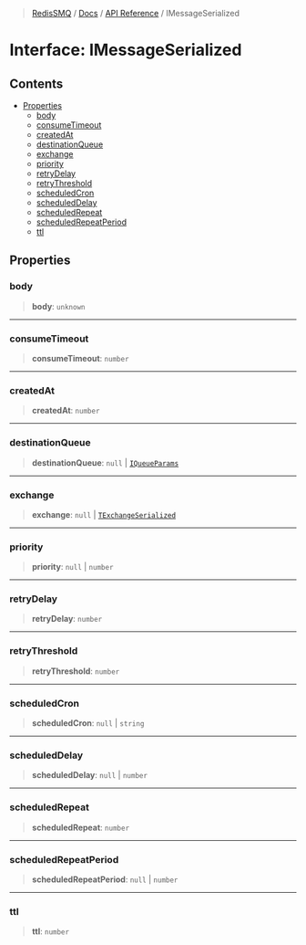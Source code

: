 >[RedisSMQ](../../../README.md) / [Docs](../../README.md) / [API Reference](../README.md) / IMessageSerialized

# Interface: IMessageSerialized

## Contents

- [Properties](IMessageSerialized.md#properties)
  - [body](IMessageSerialized.md#body)
  - [consumeTimeout](IMessageSerialized.md#consumetimeout)
  - [createdAt](IMessageSerialized.md#createdat)
  - [destinationQueue](IMessageSerialized.md#destinationqueue)
  - [exchange](IMessageSerialized.md#exchange)
  - [priority](IMessageSerialized.md#priority)
  - [retryDelay](IMessageSerialized.md#retrydelay)
  - [retryThreshold](IMessageSerialized.md#retrythreshold)
  - [scheduledCron](IMessageSerialized.md#scheduledcron)
  - [scheduledDelay](IMessageSerialized.md#scheduleddelay)
  - [scheduledRepeat](IMessageSerialized.md#scheduledrepeat)
  - [scheduledRepeatPeriod](IMessageSerialized.md#scheduledrepeatperiod)
  - [ttl](IMessageSerialized.md#ttl)

## Properties

### body

> **body**: `unknown`

***

### consumeTimeout

> **consumeTimeout**: `number`

***

### createdAt

> **createdAt**: `number`

***

### destinationQueue

> **destinationQueue**: `null` | [`IQueueParams`](IQueueParams.md)

***

### exchange

> **exchange**: `null` | [`TExchangeSerialized`](../type-aliases/TExchangeSerialized.md)

***

### priority

> **priority**: `null` | `number`

***

### retryDelay

> **retryDelay**: `number`

***

### retryThreshold

> **retryThreshold**: `number`

***

### scheduledCron

> **scheduledCron**: `null` | `string`

***

### scheduledDelay

> **scheduledDelay**: `null` | `number`

***

### scheduledRepeat

> **scheduledRepeat**: `number`

***

### scheduledRepeatPeriod

> **scheduledRepeatPeriod**: `null` | `number`

***

### ttl

> **ttl**: `number`

